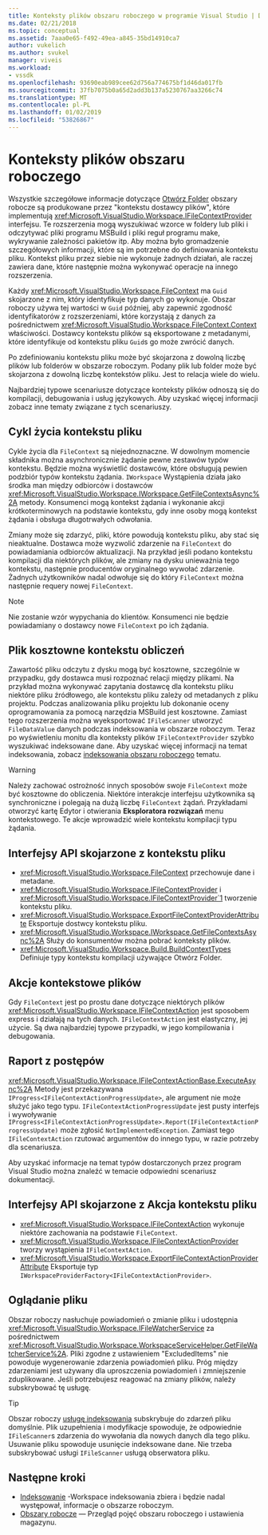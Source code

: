 ```yaml
---
title: Konteksty plików obszaru roboczego w programie Visual Studio | Dokumentacja firmy Microsoft
ms.date: 02/21/2018
ms.topic: conceptual
ms.assetid: 7aaa0e65-f492-49ea-a845-35bd14910ca7
author: vukelich
ms.author: svukel
manager: viveis
ms.workload:
- vssdk
ms.openlocfilehash: 93690eab989cee62d756a774675bf1d46da017fb
ms.sourcegitcommit: 37fb7075b0a65d2add3b137a5230767aa3266c74
ms.translationtype: MT
ms.contentlocale: pl-PL
ms.lasthandoff: 01/02/2019
ms.locfileid: "53826867"
---
```

# <a name="workspace-file-contexts"></a>Konteksty plików obszaru roboczego

Wszystkie szczegółowe informacje dotyczące [Otwórz Folder](../ide/develop-code-in-visual-studio-without-projects-or-solutions.md) obszary robocze są produkowane przez "kontekstu dostawcy plików", które implementują <xref:Microsoft.VisualStudio.Workspace.IFileContextProvider> interfejsu. Te rozszerzenia mogą wyszukiwać wzorce w foldery lub pliki i odczytywać pliki programu MSBuild i pliki reguł programu make, wykrywanie zależności pakietów itp. Aby można było gromadzenie szczegółowych informacji, które są im potrzebne do definiowania kontekstu pliku. Kontekst pliku przez siebie nie wykonuje żadnych działań, ale raczej zawiera dane, które następnie można wykonywać operacje na innego rozszerzenia.

Każdy <xref:Microsoft.VisualStudio.Workspace.FileContext> ma `Guid` skojarzone z nim, który identyfikuje typ danych go wykonuje. Obszar roboczy używa tej wartości w `Guid` później, aby zapewnić zgodność identyfikatorów z rozszerzeniami, które korzystają z danych za pośrednictwem <xref:Microsoft.VisualStudio.Workspace.FileContext.Context> właściwości. Dostawcy kontekstu plików są eksportowane z metadanymi, które identyfikuje od kontekstu pliku `Guid`s go może zwrócić danych.

Po zdefiniowaniu kontekstu pliku może być skojarzona z dowolną liczbę plików lub folderów w obszarze roboczym. Podany plik lub folder może być skojarzona z dowolną liczbę kontekstów pliku. Jest to relacja wiele do wielu.

Najbardziej typowe scenariusze dotyczące konteksty plików odnoszą się do kompilacji, debugowania i usług językowych. Aby uzyskać więcej informacji zobacz inne tematy związane z tych scenariuszy.

## <a name="file-context-lifecycle"></a>Cykl życia kontekstu pliku

Cykle życia dla `FileContext` są niejednoznaczne. W dowolnym momencie składnika można asynchronicznie żądanie pewne zestawów typów kontekstu. Będzie można wyświetlić dostawców, które obsługują pewien podzbiór typów kontekstu żądania. `IWorkspace` Wystąpienia działa jako środka man między odbiorców i dostawców <xref:Microsoft.VisualStudio.Workspace.IWorkspace.GetFileContextsAsync%2A> metody. Konsumenci mogą kontekst żądania i wykonanie akcji krótkoterminowych na podstawie kontekstu, gdy inne osoby mogą kontekst żądania i obsługa długotrwałych odwołania. 

Zmiany może się zdarzyć, pliki, które powodują kontekstu pliku, aby stać się nieaktualne. Dostawca może wyzwolić zdarzenie na `FileContext` do powiadamiania odbiorców aktualizacji. Na przykład jeśli podano kontekstu kompilacji dla niektórych plików, ale zmiany na dysku unieważnia tego kontekstu, następnie producentów oryginalnego wywołać zdarzenie. Żadnych użytkowników nadal odwołuje się do który `FileContext` można następnie requery nowej `FileContext`.

>[!NOTE]
>Nie zostanie wzór wypychania do klientów. Konsumenci nie będzie powiadamiany o dostawcy nowe `FileContext` po ich żądania.

## <a name="expensive-file-context-computations"></a>Plik kosztowne kontekstu obliczeń

Zawartość pliku odczytu z dysku mogą być kosztowne, szczególnie w przypadku, gdy dostawca musi rozpoznać relacji między plikami. Na przykład można wykonywać zapytania dostawcę dla kontekstu pliku niektóre pliku źródłowego, ale kontekstu pliku zależy od metadanych z pliku projektu. Podczas analizowania pliku projektu lub dokonanie oceny oprogramowania za pomocą narzędzia MSBuild jest kosztowne. Zamiast tego rozszerzenia można wyeksportować `IFileScanner` utworzyć `FileDataValue` danych podczas indeksowania w obszarze roboczym. Teraz po wyświetleniu monitu dla konteksty plików `IFileContextProvider` szybko wyszukiwać indeksowane dane. Aby uzyskać więcej informacji na temat indeksowania, zobacz [indeksowania obszaru roboczego](workspace-indexing.md) tematu.

>[!WARNING]
>Należy zachować ostrożność innych sposobów swoje `FileContext` może być kosztowne do obliczenia. Niektóre interakcje interfejsu użytkownika są synchroniczne i polegają na dużą liczbę `FileContext` żądań. Przykładami otworzyć kartę Edytor i otwierania **Eksploratora rozwiązań** menu kontekstowego. Te akcje wprowadzić wiele kontekstu kompilacji typu żądania.

## <a name="file-context-related-apis"></a>Interfejsy API skojarzone z kontekstu pliku

- <xref:Microsoft.VisualStudio.Workspace.FileContext> przechowuje dane i metadane.
- <xref:Microsoft.VisualStudio.Workspace.IFileContextProvider> i <xref:Microsoft.VisualStudio.Workspace.IFileContextProvider`1> tworzenie kontekstu pliku.
- <xref:Microsoft.VisualStudio.Workspace.ExportFileContextProviderAttribute> Eksportuje dostwcy kontekstu pliku.
- <xref:Microsoft.VisualStudio.Workspace.IWorkspace.GetFileContextsAsync%2A> Służy do konsumentów można pobrać konteksty plików.
- <xref:Microsoft.VisualStudio.Workspace.Build.BuildContextTypes> Definiuje typy kontekstu kompilacji używające Otwórz Folder.

## <a name="file-context-actions"></a>Akcje kontekstowe plików

Gdy `FileContext` jest po prostu dane dotyczące niektórych plików <xref:Microsoft.VisualStudio.Workspace.IFileContextAction> jest sposobem express i działają na tych danych. `IFileContextAction` jest elastyczny, jej użycie. Są dwa najbardziej typowe przypadki, w jego kompilowania i debugowania.

## <a name="reporting-progress"></a>Raport z postępów

<xref:Microsoft.VisualStudio.Workspace.IFileContextActionBase.ExecuteAsync%2A> Metody jest przekazywana `IProgress<IFileContextActionProgressUpdate>`, ale argument nie może służyć jako tego typu. `IFileContextActionProgressUpdate` jest pusty interfejs i wywoływanie `IProgress<IFileContextActionProgressUpdate>.Report(IFileContextActionProgressUpdate)` może zgłosić `NotImplementedException`. Zamiast tego `IFileContextAction` rzutować argumentów do innego typu, w razie potrzeby dla scenariusza.

Aby uzyskać informacje na temat typów dostarczonych przez program Visual Studio można znaleźć w temacie odpowiedni scenariusz dokumentacji.

## <a name="file-context-action-related-apis"></a>Interfejsy API skojarzone z Akcja kontekstu pliku

- <xref:Microsoft.VisualStudio.Workspace.IFileContextAction> wykonuje niektóre zachowania na podstawie `FileContext`.
- <xref:Microsoft.VisualStudio.Workspace.IFileContextActionProvider> tworzy wystąpienia `IFileContextAction`.
- <xref:Microsoft.VisualStudio.Workspace.ExportFileContextActionProviderAttribute> Eksportuje typ `IWorkspaceProviderFactory<IFileContextActionProvider>`.

## <a name="file-watching"></a>Oglądanie pliku

Obszar roboczy nasłuchuje powiadomień o zmianie pliku i udostępnia <xref:Microsoft.VisualStudio.Workspace.IFileWatcherService> za pośrednictwem <xref:Microsoft.VisualStudio.Workspace.WorkspaceServiceHelper.GetFileWatcherService%2A>. Pliki zgodne z ustawieniem "ExcludedItems" nie powoduje wygenerowanie zdarzenia powiadomień pliku. Próg między zdarzeniami jest używany dla uproszczenia powiadomień i zmniejszenie zduplikowane. Jeśli potrzebujesz reagować na zmiany plików, należy subskrybować tę usługę.

>[!TIP]
>Obszar roboczy [usługę indeksowania](workspace-indexing.md) subskrybuje do zdarzeń pliku domyślnie. Plik uzupełnienia i modyfikacje spowoduje, że odpowiednie `IFileScanner`s zdarzenia do wywołania dla nowych danych dla tego pliku. Usuwanie pliku spowoduje usunięcie indeksowane dane. Nie trzeba subskrybować usługi `IFileScanner` usługą obserwatora pliku.

## <a name="next-steps"></a>Następne kroki

* [Indeksowanie](workspace-indexing.md) -Workspace indeksowania zbiera i będzie nadal występował, informacje o obszarze roboczym.
* [Obszary robocze](workspaces.md) — Przegląd pojęć obszaru roboczego i ustawienia magazynu.
